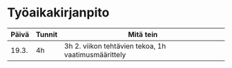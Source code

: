 # Työaikakirjanpito

Päivä | Tunnit | Mitä tein
------|--------|----------
19.3. | 4h | 3h 2. viikon tehtävien tekoa, 1h vaatimusmäärittely
